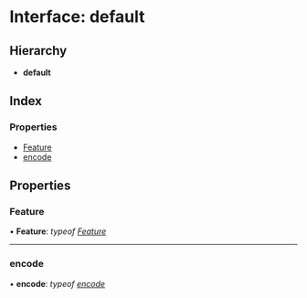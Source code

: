 # Interface: default

## Hierarchy

* **default**

## Index

### Properties

* [Feature](default.md#feature)
* [encode](default.md#encode)

## Properties

### Feature

• **Feature**: *typeof* [*Feature*](../README.md#feature)

___

### encode

• **encode**: *typeof* [*encode*](../README.md#encode)
